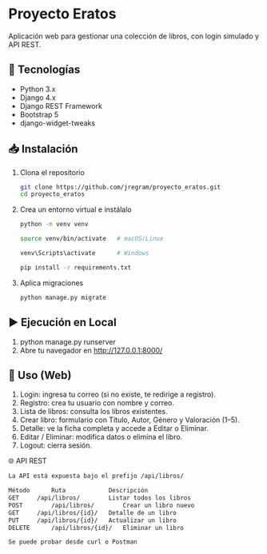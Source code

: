 # Proyecto Eratos

Aplicación web para gestionar una colección de libros, con login simulado y API REST.

## 🚀 Tecnologías

- Python 3.x  
- Django 4.x  
- Django REST Framework  
- Bootstrap 5  
- django-widget-tweaks  

## 📥 Instalación

1. Clona el repositorio  
   ```bash
   git clone https://github.com/jregram/proyecto_eratos.git
   cd proyecto_eratos

2. Crea un entorno virtual e instálalo
   ```bash  
   python -m venv venv
   
   source venv/bin/activate   # macOS/Linux
   
   venv\Scripts\activate      # Windows
   
   pip install -r requirements.txt
   
3. Aplica migraciones
   ```bash
   python manage.py migrate

## ▶️ Ejecución en Local

1. python manage.py runserver
2. Abre tu navegador en http://127.0.0.1:8000/

## 📝 Uso (Web)

1. Login: ingresa tu correo (si no existe, te redirige a registro).
2. Registro: crea tu usuario con nombre y correo.
3. Lista de libros: consulta los libros existentes.
4. Crear libro: formulario con Título, Autor, Género y Valoración (1–5).
5. Detalle: ve la ficha completa y accede a Editar o Eliminar.
6. Editar / Eliminar: modifica datos o elimina el libro.
7. Logout: cierra sesión.

🌐 API REST

  ```bash
La API está expuesta bajo el prefijo /api/libros/

Método		Ruta			Descripción
GET		/api/libros/		Listar todos los libros
POST		/api/libros/		Crear un libro nuevo
GET		/api/libros/{id}/	Detalle de un libro
PUT		/api/libros/{id}/	Actualizar un libro
DELETE		/api/libros/{id}/	Eliminar un libro

Se puede probar desde curl o Postman


